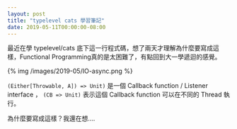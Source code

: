 ```yaml
---
layout: post
title: "typelevel cats 學習筆記"
date: 2019-05-11T00:00:00-08:00
---
```


最近在學 typelevel/cats 底下這一行程式碼，想了兩天才理解為什麼要寫成這樣，Functional Programming真的是太困難了，有點回到大一學遞迴的感覺。

{% img /images/2019-05/IO-async.png %}


`(Either[Throwable, A]) => Unit)` 是一個 Callback function / Listener interface ， `(CB => Unit)` 表示這個 Callback function 可以在不同的 Thread 執行。

為什麼要寫成這樣？我還在想….